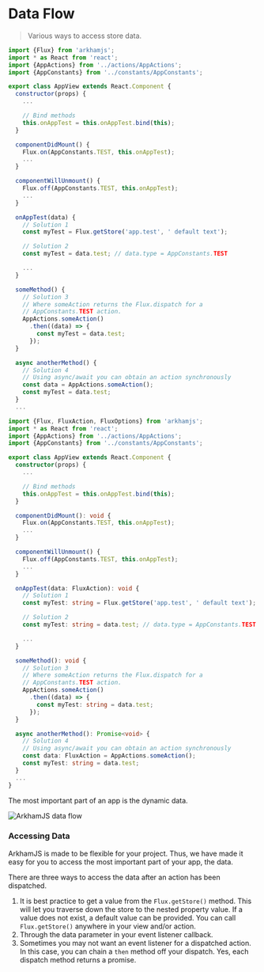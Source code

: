 # Data Flow

> Various ways to access store data.

```javascript
import {Flux} from 'arkhamjs';
import * as React from 'react';
import {AppActions} from '../actions/AppActions';
import {AppConstants} from '../constants/AppConstants';

export class AppView extends React.Component {
  constructor(props) {
    ...

    // Bind methods
    this.onAppTest = this.onAppTest.bind(this);
  }

  componentDidMount() {
    Flux.on(AppConstants.TEST, this.onAppTest);
    ...
  }

  componentWillUnmount() {
    Flux.off(AppConstants.TEST, this.onAppTest);
    ...
  }

  onAppTest(data) {
    // Solution 1
    const myTest = Flux.getStore('app.test', ' default text');

    // Solution 2
    const myTest = data.test; // data.type = AppConstants.TEST

    ...
  }

  someMethod() {
    // Solution 3
    // Where someAction returns the Flux.dispatch for a
    // AppConstants.TEST action.
    AppActions.someAction()
      .then((data) => {
        const myTest = data.test;
      });
  }

  async anotherMethod() {
    // Solution 4
    // Using async/await you can obtain an action synchronously
    const data = AppActions.someAction();
    const myTest = data.test;
  }
  ...
```

```typescript
import {Flux, FluxAction, FluxOptions} from 'arkhamjs';
import * as React from 'react';
import {AppActions} from '../actions/AppActions';
import {AppConstants} from '../constants/AppConstants';

export class AppView extends React.Component {
  constructor(props) {
    ...

    // Bind methods
    this.onAppTest = this.onAppTest.bind(this);
  }

  componentDidMount(): void {
    Flux.on(AppConstants.TEST, this.onAppTest);
    ...
  }

  componentWillUnmount() {
    Flux.off(AppConstants.TEST, this.onAppTest);
    ...
  }

  onAppTest(data: FluxAction): void {
    // Solution 1
    const myTest: string = Flux.getStore('app.test', ' default text');

    // Solution 2
    const myTest: string = data.test; // data.type = AppConstants.TEST

    ...
  }

  someMethod(): void {
    // Solution 3
    // Where someAction returns the Flux.dispatch for a
    // AppConstants.TEST action.
    AppActions.someAction()
      .then((data) => {
        const myTest: string = data.test;
      });
  }

  async anotherMethod(): Promise<void> {
    // Solution 4
    // Using async/await you can obtain an action synchronously
    const data: FluxAction = AppActions.someAction();
    const myTest: string = data.test;
  }
  ...
}
```

The most important part of an app is the dynamic data.

![ArkhamJS data flow](./img/data-flow-arkhamjs.png "ArkhamJS data flow")

### Accessing Data

ArkhamJS is made to be flexible for your project. Thus, we have made it easy for you to access the most important part of your app, the data.

There are three ways to access the data after an action has been dispatched.

  1. It is best practice to get a value from the `Flux.getStore()` method. This will let you traverse down the store to the nested property value. If a value does not exist, a default value can be provided. You can call `Flux.getStore()` anywhere in your view and/or action.
  2. Through the data parameter in your event listener callback.
  3. Sometimes you may not want an event listener for a dispatched action. In this case, you can chain a `then` method off your dispatch. Yes, each dispatch method returns a promise.